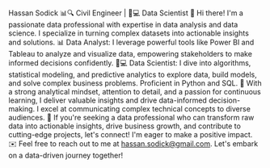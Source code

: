 Hassan Sodick 📊🔍 Civil Engineer | 🧠💻 Data Scientist 👋 Hi there! I'm a passionate data professional with expertise in data analysis and data science. I specialize in turning complex datasets into actionable insights and solutions.
📊 Data Analyst: I leverage powerful tools like Power BI and Tableau to analyze and visualize data, empowering stakeholders to make informed decisions confidently.
🧠💻 Data Scientist: I dive into algorithms, statistical modeling, and predictive analytics to explore data, build models, and solve complex business problems. Proficient in Python and SQL.
🔬 With a strong analytical mindset, attention to detail, and a passion for continuous learning, I deliver valuable insights and drive data-informed decision-making. I excel at communicating complex technical concepts to diverse audiences.
🌟 If you're seeking a data professional who can transform raw data into actionable insights, drive business growth, and contribute to cutting-edge projects, let's connect! I'm eager to make a positive impact.
✉️ Feel free to reach out to me at hassan.sodick@gmail.com. Let's embark on a data-driven journey together!

<!---
HSodick/HSodick is a ✨ special ✨ repository because its `README.md` (this file) appears on your GitHub profile.
You can click the Preview link to take a look at your changes.
--->
